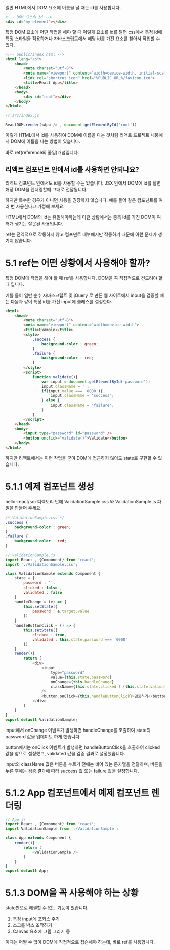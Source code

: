 일반 HTML에서 DOM 요소에 이름을 달 때는 id를 사용합니다.

```html
<!-- DOM 요소의 id -->
<div id="my-element"></div>
```

특정 DOM 요소에 어떤 작업을 해야 할 때 이렇게 요소를 id를 달면 css에서 특정 id에 특정 스타일을 적용하거나 자바스크립트에서 해당 id를 가진 요소를 찾아서 작업할 수 있다.

```html
<!-- public/index.html -->
<html lang="ko">
    <head>
        <meta charset="utf-8">
        <meta name="viewport" content="width=device-width, initial-scale=1">
        <link rel="shortcut icon" href="%PUBLIC_URL%/favicon.ico">
        <title>React App</title>
    </head>
    <body>
        <div id="root"></div>
    </body>
</html>
```

```js
// src/index.js
...
ReactDOM.render(<App /> , document.getElementById('root'))
```

이렇게 HTML에서 id를 사용하여 DOM에 이름을 다는 것처럼 리액트 프로젝트 내붕에서 DOM에 이름을 다는 방법이 있습니다.

바로 ref(reference의 줄임)개념입니다.

## 리액트 컴포넌트 안에서 id를 사용하면 안되나요?

리액트 컴포넌트 안에서도 id를 사용할 수는 있습니다. JSX 안에서 DOM에 id를 달면 해당 DOM을 렌더링할때 그대로 전달됩니다.

하지만 특수한 경우가 아니면 사용을 권장하지 않습니다. 예를 들어 같은 컴포넌트를 여러 번 사용한다고 가정해 보세요.

HTML에서 DOM의 id는 유일해야하는데 이런 상황에서는 중복 id를 가진 DOM이 여러개 생기는 잘못된 사용입니다.

ref는 전역적으로 작동하지 않고 컴포넌트 내부에서만 작동하기 때문에 이런 문제가 생기지 않습니다.

# 5.1 ref는 어떤 상황에서 사용해야 할까?

특정 DOM에 작업을 해야 할 때 ref를 사용합니다. DOM을 꼭 직접적으로 건드려야 할때 입니다.

예를 들어 일반 순수 자바스크립트 및 jQuery 로 만든 웹 사이트에서 input을 검증할 때는 다음과 같이 특정 id를 가진 input에 클래스를 설정한다.

```html
<html>
    <head>
        <meta charset="utf-8">
        <meta name="viewport" content="width=device-width">
        <title>Example</title>
        <style>
            .success {
                background-color : green;
            }
            .failure {
                background-color : red;
            }
        </style>
        <script>
            function validate(){
                var input = document.getElementById('password');
                input.className = '';
                if(input.value === '0000'){
                    input.className = 'success';
                } else {
                    input.className = 'failure';
                }
            }
        </script>
    </head>
    <body>
        <input type="password" id="password" />
        <button onclick="validate()">Validate</button>
    </body>
</html>
```

하지만 리액트에서는 이런 작업을 굳이 DOM에 접근하지 않아도 state로 구현할 수 있습니다. 

# 5.1.1 예제 컴포넌트 생성

hello-react/src 디렉토리 안에 ValidationSample.css 와 ValidationSample.js 파일을 만들어 주세요.

```css
/* ValidationSample.css */
.success {
    background-color : green;
}
.failure {
    background-color : red;
}
```

```js
// ValidationSample.js
import React , {Component} from 'react';
import './ValidationSample.css';

class ValidationSample extends Component {
    state = {
        password : '',
        clicked : false ,
        validated : false
    }
    handleChange = (e) => {
        this.setState({
            password : e.target.value
        })
    }
    handleButtonClick = () => {
        this.setState({
            clicked : true,
            validated : this.state.password === '0000'
        })
    }
    render(){
        return (
            <div>
                <input
                    type="password"
                    value={this.state.password}
                    onChange={this.handleChange}
                    className={this.state.clicked ? (this.state.validated ? 'success' : 'failure') : '' }
                />
                <button onClick={this.handleButtonClick}>검증하기</button>
            </div>
        )
    }
}
export default ValidationSample;
```

input에서 onChange 이벤트가 발생하면 handleChange를 호출하여 state의 password 값을 업데이트 하게 했습니다.

button에서는 onClick 이벤트가 발생하면 handleButtonClick을 호출하여 clicked 값을 참으로 설정했고, validated 값을 검증 결과로 설정했습니다.

input의 className 값은 버튼을 누르기 전에는 비어 있는 문자열을 전달하며, 버튼을 누른 후에는 검증 결과에 따라 success 값 또는 failure 값을 설정합니다.

# 5.1.2 App 컴포넌트에서 예제 컴포넌트 렌더링

```js
// App.js
import React , {Component} from 'react';
import ValidationSample from './ValidationSample';

class App extends Component {
    render(){
        return (
            <ValidationSample />
        )
    }
}
export default App;
```

# 5.1.3 DOM을 꼭 사용해야 하는 상황

state만으로 해결할 수 없는 기능이 있습니다.

1. 특정 input에 포커스 주기
1. 스크롤 박스 조작하기
1. Canvas 요소에 그림 그리기 등

이때는 어쩔 수 없이 DOM에 직접적으로 접슨해야 하는데, 바로 ref를 사용합니다.

